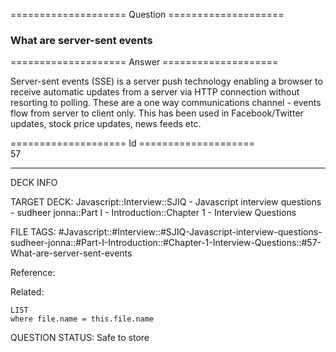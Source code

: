 ==================== Question ====================  

### What are server-sent events  

==================== Answer ====================  

Server-sent events (SSE) is a server push technology enabling a browser to
receive automatic updates from a server via HTTP connection without resorting to
polling. These are a one way communications channel - events flow from server to
client only. This has been used in Facebook/Twitter updates, stock price
updates, news feeds etc.

==================== Id ====================  
57

---

DECK INFO

TARGET DECK: Javascript::Interview::SJIQ - Javascript interview questions - sudheer jonna::Part I - Introduction::Chapter 1 - Interview Questions

FILE TAGS: #Javascript::#Interview::#SJIQ-Javascript-interview-questions-sudheer-jonna::#Part-I-Introduction::#Chapter-1-Interview-Questions::#57-What-are-server-sent-events

Reference:

Related:

```dataview
LIST
where file.name = this.file.name
```

QUESTION STATUS: Safe to store
